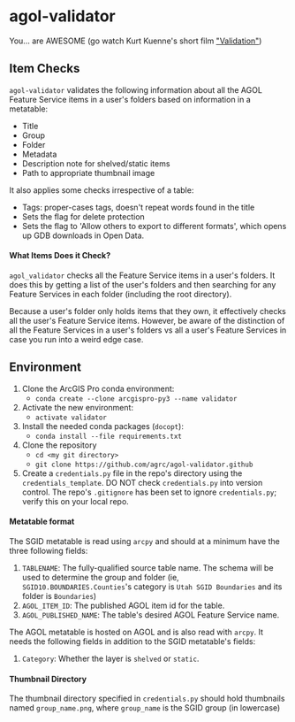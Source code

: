 # agol-validator

You... are AWESOME (go watch Kurt Kuenne's short film ["Validation"](https://www.youtube.com/watch?v=Cbk980jV7Ao))

## Item Checks

`agol-validator` validates the following information about all the AGOL Feature Service items in a user's folders based on information in a metatable:

* Title
* Group
* Folder
* Metadata
* Description note for shelved/static items
* Path to appropriate thumbnail image

It also applies some checks irrespective of a table:

* Tags: proper-cases tags, doesn't repeat words found in the title
* Sets the flag for delete protection
* Sets the flag to 'Allow others to export to different formats', which opens up GDB downloads in Open Data.

#### What Items Does it Check?

`agol_validator` checks all the Feature Service items in a user's folders. It does this by getting a list of the user's folders and then searching for any Feature Services in each folder (including the root directory).

Because a user's folder only holds items that they own, it effectively checks all the user's Feature Service items. However, be aware of the distinction of all the Feature Services in a user's folders vs all a user's Feature Services in case you run into a weird edge case.

## Environment

1. Clone the ArcGIS Pro conda environment:
   - `conda create --clone arcgispro-py3 --name validator`
1. Activate the new environment:
   - `activate validator`
1. Install the needed conda packages (`docopt`):
   - `conda install --file requirements.txt`
1. Clone the repository
   - `cd <my git directory>`
   - `git clone https://github.com/agrc/agol-validator.github`
1. Create a `credentials.py` file in the repo's directory using the `credentials_template`. DO NOT check `credentials.py` into version control. The repo's `.gitignore` has been set to ignore `credentials.py`; verify this on your local repo.

#### Metatable format

The SGID metatable is read using `arcpy` and should at a minimum have the three following fields:

1. `TABLENAME`: The fully-qualified source table name. The schema will be used to determine the group and folder (ie, `SGID10.BOUNDARIES.Counties`'s category is `Utah SGID Boundaries` and its folder is `Boundaries`)
1. `AGOL_ITEM_ID`: The published AGOL item id for the table.
1. `AGOL_PUBLISHED_NAME`: The table's desired AGOL Feature Service name.

The AGOL metatable is hosted on AGOL and is also read with `arcpy`. It needs the following fields in addition to the SGID metatable's fields:

1. `Category`: Whether the layer is `shelved` or `static`.

#### Thumbnail Directory

The thumbnail directory specified in `credentials.py` should hold thumbnails named `group_name.png`, where `group_name` is the SGID group (in lowercase)